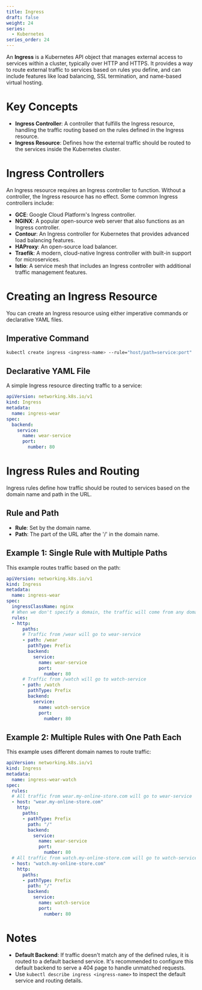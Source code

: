 ```yaml
---
title: Ingress
draft: false
weight: 24
series:
  - Kubernetes
series_order: 24
---
```

An **Ingress** is a Kubernetes API object that manages external access to services within a cluster, typically over HTTP and HTTPS. It provides a way to route external traffic to services based on rules you define, and can include features like load balancing, SSL termination, and name-based virtual hosting.
# Key Concepts
- **Ingress Controller**: A controller that fulfills the Ingress resource, handling the traffic routing based on the rules defined in the Ingress resource.
- **Ingress Resource**: Defines how the external traffic should be routed to the services inside the Kubernetes cluster.
# Ingress Controllers
An Ingress resource requires an Ingress controller to function. Without a controller, the Ingress resource has no effect. Some common Ingress controllers include:
- **GCE**: Google Cloud Platform's Ingress controller.
- **NGINX**: A popular open-source web server that also functions as an Ingress controller.
- **Contour**: An Ingress controller for Kubernetes that provides advanced load balancing features.
- **HAProxy**: An open-source load balancer.
- **Traefik**: A modern, cloud-native Ingress controller with built-in support for microservices.
- **Istio**: A service mesh that includes an Ingress controller with additional traffic management features.
# Creating an Ingress Resource
You can create an Ingress resource using either imperative commands or declarative YAML files.
## Imperative Command
```sh
kubectl create ingress <ingress-name> --rule="host/path=service:port"
```
## Declarative YAML File
A simple Ingress resource directing traffic to a service:
```yaml
apiVersion: networking.k8s.io/v1
kind: Ingress
metadata:
  name: ingress-wear
spec:
  backend:
    service:
      name: wear-service
      port:
        number: 80
```
# Ingress Rules and Routing
Ingress rules define how traffic should be routed to services based on the domain name and path in the URL.
## Rule and Path
- **Rule**: Set by the domain name.
- **Path**: The part of the URL after the '/' in the domain name.
## Example 1: Single Rule with Multiple Paths
This example routes traffic based on the path:
```yaml
apiVersion: networking.k8s.io/v1
kind: Ingress
metadata:
  name: ingress-wear
spec:
  ingressClassName: nginx
  # When we don't specify a domain, the traffic will come from any domain
  rules:
  - http:
      paths:
      # Traffic from /wear will go to wear-service
      - path: /wear
        pathType: Prefix
        backend:
          service:
            name: wear-service
            port:
              number: 80
      # Traffic from /watch will go to watch-service
      - path: /watch
        pathType: Prefix
        backend:
          service:
            name: watch-service
            port:
              number: 80
```
## Example 2: Multiple Rules with One Path Each
This example uses different domain names to route traffic:
```yaml
apiVersion: networking.k8s.io/v1
kind: Ingress
metadata:
  name: ingress-wear-watch
spec:
  rules:
  # All traffic from wear.my-online-store.com will go to wear-service
  - host: "wear.my-online-store.com"
    http:
      paths:
      - pathType: Prefix
        path: "/"
        backend:
          service:
            name: wear-service
            port:
              number: 80
  # All traffic from watch.my-online-store.com will go to watch-service
  - host: "watch.my-online-store.com"
    http:
      paths:
      - pathType: Prefix
        path: "/"
        backend:
          service:
            name: watch-service
            port:
              number: 80
```
# Notes
- **Default Backend**: If traffic doesn't match any of the defined rules, it is routed to a default backend service. It's recommended to configure this default backend to serve a 404 page to handle unmatched requests.
- Use `kubectl describe ingress <ingress-name>` to inspect the default service and routing details.
